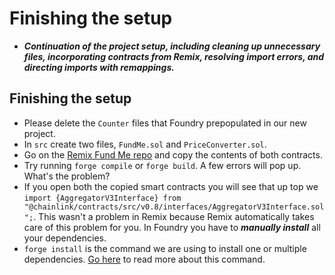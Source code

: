 # Finishing the setup
- ***Continuation of the project setup, including cleaning up unnecessary files, incorporating contracts from Remix, resolving import errors, and directing imports with remappings.***

## Finishing the setup
- Please delete the `Counter` files that Foundry prepopulated in our new project.
- In `src` create two files, `FundMe.sol` and `PriceConverter.sol`.
- Go on the [Remix Fund Me repo](https://github.com/Cyfrin/remix-fund-me-f23) and copy the contents of both contracts.
- Try running `forge compile` or `forge build`. A few errors will pop up. What's the problem?
- If you open both the copied smart contracts you will see that up top we `import {AggregatorV3Interface} from "@chainlink/contracts/src/v0.8/interfaces/AggregatorV3Interface.sol";`. This wasn't a problem in Remix because Remix automatically takes care of this problem for you. In Foundry you have to ***manually install*** all your dependencies.
- `forge install` is the command we are using to install one or multiple dependencies. [Go here](https://book.getfoundry.sh/reference/cli/forge/install?highlight=install#forge-install) to read more about this command.
